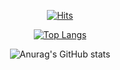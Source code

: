 <div align=center>

 	
 [![Hits](https://hits.seeyoufarm.com/api/count/incr/badge.svg?url=https%3A%2F%2Fgithub.com%2Ffairyerica&count_bg=%23FFA5F3&title_bg=%23F5FB30&icon=deno.svg&icon_color=%23DD36F5&title=hits&edge_flat=false)](https://hits.seeyoufarm.com)
	
 
  

[![Top Langs](https://github-readme-stats.vercel.app/api/top-langs/?username=fairyerica&layout=compact)](https://github.com/anuraghazra/github-readme-stats)

![Anurag's GitHub stats](https://github-readme-stats.vercel.app/api?username=fairyerica&theme=buefy&show_icons=true)

 </div>

<!--
**fairyerica/fairyerica** is a ✨ _special_ ✨ repository because its `README.md` (this file) appears on your GitHub profile.

Here are some ideas to get you started:

- 🔭 I’m currently working on ...
- 🌱 I’m currently learning ...
- 👯 I’m looking to collaborate on ...
- 🤔 I’m looking for help with ...
- 💬 Ask me about ...
- 📫 How to reach me: ...
- 😄 Pronouns: ...
- ⚡ Fun fact: ...
-->
